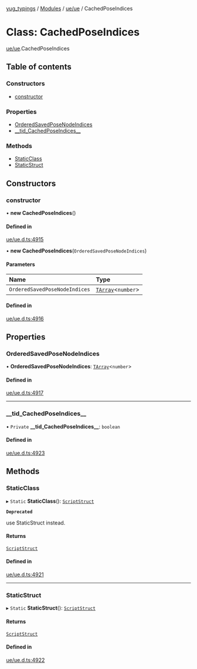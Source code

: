 [yug_typings](../README.md) / [Modules](../modules.md) / [ue/ue](../modules/ue_ue.md) / CachedPoseIndices

# Class: CachedPoseIndices

[ue/ue](../modules/ue_ue.md).CachedPoseIndices

## Table of contents

### Constructors

- [constructor](ue_ue.CachedPoseIndices.md#constructor)

### Properties

- [OrderedSavedPoseNodeIndices](ue_ue.CachedPoseIndices.md#orderedsavedposenodeindices)
- [\_\_tid\_CachedPoseIndices\_\_](ue_ue.CachedPoseIndices.md#__tid_cachedposeindices__)

### Methods

- [StaticClass](ue_ue.CachedPoseIndices.md#staticclass)
- [StaticStruct](ue_ue.CachedPoseIndices.md#staticstruct)

## Constructors

### constructor

• **new CachedPoseIndices**()

#### Defined in

[ue/ue.d.ts:4915](https://github.com/YugMetaverse/yug_typings/blob/25cad34/ue/ue.d.ts#L4915)

• **new CachedPoseIndices**(`OrderedSavedPoseNodeIndices`)

#### Parameters

| Name | Type |
| :------ | :------ |
| `OrderedSavedPoseNodeIndices` | [`TArray`](../interfaces/ue_puerts.TArray.md)<`number`\> |

#### Defined in

[ue/ue.d.ts:4916](https://github.com/YugMetaverse/yug_typings/blob/25cad34/ue/ue.d.ts#L4916)

## Properties

### OrderedSavedPoseNodeIndices

• **OrderedSavedPoseNodeIndices**: [`TArray`](../interfaces/ue_puerts.TArray.md)<`number`\>

#### Defined in

[ue/ue.d.ts:4917](https://github.com/YugMetaverse/yug_typings/blob/25cad34/ue/ue.d.ts#L4917)

___

### \_\_tid\_CachedPoseIndices\_\_

• `Private` **\_\_tid\_CachedPoseIndices\_\_**: `boolean`

#### Defined in

[ue/ue.d.ts:4923](https://github.com/YugMetaverse/yug_typings/blob/25cad34/ue/ue.d.ts#L4923)

## Methods

### StaticClass

▸ `Static` **StaticClass**(): [`ScriptStruct`](ue_ue.ScriptStruct.md)

**`Deprecated`**

use StaticStruct instead.

#### Returns

[`ScriptStruct`](ue_ue.ScriptStruct.md)

#### Defined in

[ue/ue.d.ts:4921](https://github.com/YugMetaverse/yug_typings/blob/25cad34/ue/ue.d.ts#L4921)

___

### StaticStruct

▸ `Static` **StaticStruct**(): [`ScriptStruct`](ue_ue.ScriptStruct.md)

#### Returns

[`ScriptStruct`](ue_ue.ScriptStruct.md)

#### Defined in

[ue/ue.d.ts:4922](https://github.com/YugMetaverse/yug_typings/blob/25cad34/ue/ue.d.ts#L4922)
